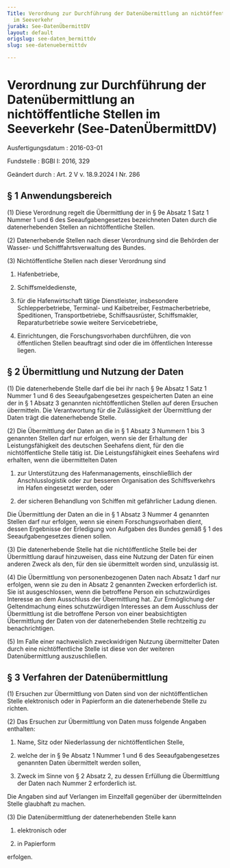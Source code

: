 ```yaml
---
Title: Verordnung zur Durchführung der Datenübermittlung an nichtöffentliche Stellen
  im Seeverkehr
jurabk: See-DatenÜbermittDV
layout: default
origslug: see-daten_bermittdv
slug: see-datenuebermittdv

---
```


# Verordnung zur Durchführung der Datenübermittlung an nichtöffentliche Stellen im Seeverkehr (See-DatenÜbermittDV)

Ausfertigungsdatum
:   2016-03-01

Fundstelle
:   BGBl I: 2016, 329

Geändert durch
:   Art. 2 V v. 18.9.2024 I Nr. 286


## § 1 Anwendungsbereich

(1) Diese Verordnung regelt die Übermittlung der in § 9e Absatz 1 Satz 1 Nummer 1 und 6 des Seeaufgabengesetzes bezeichneten Daten durch die datenerhebenden Stellen an nichtöffentliche Stellen.

(2) Datenerhebende Stellen nach dieser Verordnung sind die Behörden der Wasser- und Schifffahrtsverwaltung des Bundes.

(3) Nichtöffentliche Stellen nach dieser Verordnung sind

1.  Hafenbetriebe,


2.  Schiffsmeldedienste,


3.  für die Hafenwirtschaft tätige Dienstleister, insbesondere Schlepperbetriebe, Terminal- und Kaibetreiber, Festmacherbetriebe, Speditionen, Transportbetriebe, Schiffsausrüster, Schiffsmakler, Reparaturbetriebe sowie weitere Servicebetriebe,


4.  Einrichtungen, die Forschungsvorhaben durchführen, die von öffentlichen Stellen beauftragt sind oder die im öffentlichen Interesse liegen.





## § 2 Übermittlung und Nutzung der Daten

(1) Die datenerhebende Stelle darf die bei ihr nach § 9e Absatz 1 Satz 1 Nummer 1 und 6 des Seeaufgabengesetzes gespeicherten Daten an eine der in § 1 Absatz 3 genannten nichtöffentlichen Stellen auf deren Ersuchen übermitteln. Die Verantwortung für die Zulässigkeit der Übermittlung der Daten trägt die datenerhebende Stelle.

(2) Die Übermittlung der Daten an die in § 1 Absatz 3 Nummern 1 bis 3 genannten Stellen darf nur erfolgen, wenn sie der Erhaltung der Leistungsfähigkeit des deutschen Seehafens dient, für den die nichtöffentliche Stelle tätig ist. Die Leistungsfähigkeit eines Seehafens wird erhalten, wenn die übermittelten Daten

1.  zur Unterstützung des Hafenmanagements, einschließlich der Anschlusslogistik oder zur besseren Organisation des Schiffsverkehrs im Hafen eingesetzt werden, oder


2.  der sicheren Behandlung von Schiffen mit gefährlicher Ladung dienen.



Die Übermittlung der Daten an die in § 1 Absatz 3 Nummer 4 genannten Stellen darf nur erfolgen, wenn sie einem Forschungsvorhaben dient, dessen Ergebnisse der Erledigung von Aufgaben des Bundes gemäß § 1 des Seeaufgabengesetzes dienen sollen.

(3) Die datenerhebende Stelle hat die nichtöffentliche Stelle bei der Übermittlung darauf hinzuweisen, dass eine Nutzung der Daten für einen anderen Zweck als den, für den sie übermittelt worden sind, unzulässig ist.

(4) Die Übermittlung von personenbezogenen Daten nach Absatz 1 darf nur erfolgen, wenn sie zu den in Absatz 2 genannten Zwecken erforderlich ist. Sie ist ausgeschlossen, wenn die betroffene Person ein schutzwürdiges Interesse an dem Ausschluss der Übermittlung hat. Zur Ermöglichung der Geltendmachung eines schutzwürdigen Interesses an dem Ausschluss der Übermittlung ist die betroffene Person von einer beabsichtigten Übermittlung der Daten von der datenerhebenden Stelle rechtzeitig zu benachrichtigen.

(5) Im Falle einer nachweislich zweckwidrigen Nutzung übermittelter Daten durch eine nichtöffentliche Stelle ist diese von der weiteren Datenübermittlung auszuschließen.


## § 3 Verfahren der Datenübermittlung

(1) Ersuchen zur Übermittlung von Daten sind von der nichtöffentlichen Stelle elektronisch oder in Papierform an die datenerhebende Stelle zu richten.

(2) Das Ersuchen zur Übermittlung von Daten muss folgende Angaben enthalten:

1.  Name, Sitz oder Niederlassung der nichtöffentlichen Stelle,


2.  welche der in § 9e Absatz 1 Nummer 1 und 6 des Seeaufgabengesetzes genannten Daten übermittelt werden sollen,


3.  Zweck im Sinne von § 2 Absatz 2, zu dessen Erfüllung die Übermittlung der Daten nach Nummer 2 erforderlich ist.



Die Angaben sind auf Verlangen im Einzelfall gegenüber der übermittelnden Stelle glaubhaft zu machen.

(3) Die Datenübermittlung der datenerhebenden Stelle kann

1.  elektronisch oder


2.  in Papierform



erfolgen.

